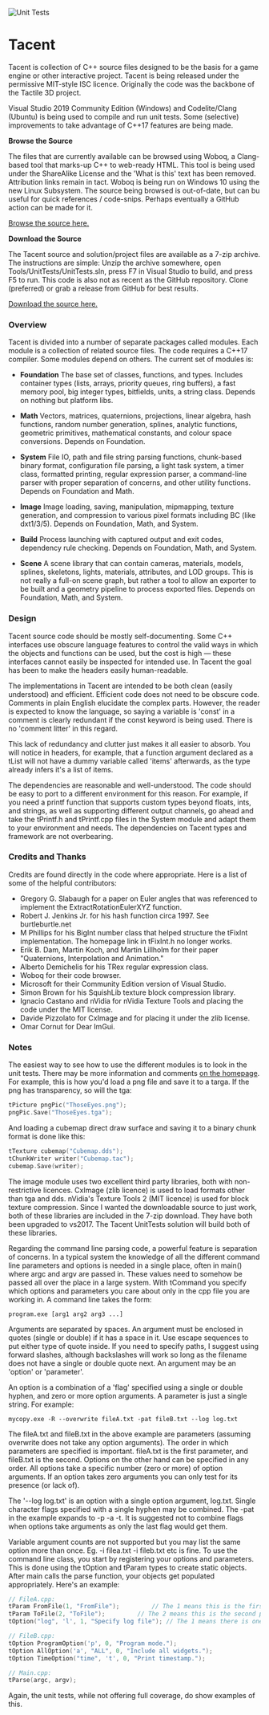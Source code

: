 ![Unit Tests](https://github.com/bluescan/tacent/workflows/Unit%20Tests/badge.svg)

# Tacent
Tacent is collection of C++ source files designed to be the basis for a game engine or other interactive project. Tacent is being released under the permissive MIT-style ISC licence. Originally the code was the backbone of the Tactile 3D project. 

Visual Studio 2019 Community Edition (Windows) and Codelite/Clang (Ubuntu) is being used to compile and run unit tests. Some (selective) improvements to take advantage of C++17 features are being made.

__Browse the Source__

The files that are currently available can be browsed using Woboq, a Clang-based tool that marks-up C++ to web-ready HTML. This tool is being used under the ShareAlike License and the 'What is this' text has been removed. Attribution links remain in tact. Woboq is being run on Windows 10 using the new Linux Subsystem. The source being browsed is out-of-date, but can bu useful for quick references / code-snips. Perhaps eventually a GitHub action can be made for it.

[Browse the source here.](http://upperboundsinteractive.com/Tacent/Modules/index.html)

__Download the Source__

The Tacent source and solution/project files are available as a 7-zip archive. The instructions are simple: Unzip the archive somewhere, open Tools/UnitTests/UnitTests.sln, press F7 in Visual Studio to build, and press F5 to run. This code is also not as recent as the GitHub repository. Clone (preferred) or grab a release from GitHub for best results.

[Download the source here.](http://upperboundsinteractive.com/Tacent.7z)

### Overview

Tacent is divided into a number of separate packages called modules. Each module is a collection of related source files. The code requires a C++17 compiler. Some modules depend on others. The current set of modules is:

* __Foundation__
The base set of classes, functions, and types. Includes container types (lists, arrays, priority queues, ring buffers), a fast memory pool, big integer types, bitfields, units, a string class. Depends on nothing but platform libs.

* __Math__
Vectors, matrices, quaternions, projections, linear algebra, hash functions, random number generation, splines, analytic functions, geometric primitives, mathematical constants, and colour space conversions. Depends on Foundation.

* __System__
File IO, path and file string parsing functions, chunk-based binary format, configuration file parsing, a light task system, a timer class, formatted printing, regular expression parser, a command-line parser with proper separation of concerns, and other utility functions. Depends on Foundation and Math.

* __Image__
Image loading, saving, manipulation, mipmapping, texture generation, and compression to various pixel formats including BC (like dxt1/3/5). Depends on Foundation, Math, and System.

* __Build__
Process launching with captured output and exit codes, dependency rule checking. Depends on Foundation, Math, and System.

* __Scene__
A scene library that can contain cameras, materials, models, splines, skeletons, lights, materials, attributes, and LOD groups. This is not really a full-on scene graph, but rather a tool to allow an exporter to be built and a geometry pipeline to process exported files. Depends on Foundation, Math, and System.


### Design

Tacent source code should be mostly self-documenting. Some C++ interfaces use obscure language features to control the valid ways in which the objects and functions can be used, but the cost is high — these interfaces cannot easily be inspected for intended use. In Tacent the goal has been to make the headers easily human-readable.

The implementations in Tacent are intended to be both clean (easily understood) and efficient. Efficient code does not need to be obscure code. Comments in plain English elucidate the complex parts. However, the reader is expected to know the language, so saying a variable is 'const' in a comment is clearly redundant if the const keyword is being used. There is no 'comment litter' in this regard.

This lack of redundancy and clutter just makes it all easier to absorb. You will notice in headers, for example, that a function argument declared as a tList<Item> will not have a dummy variable called 'items' afterwards, as the type already infers it's a list of items.

The dependencies are reasonable and well-understood. The code should be easy to port to a different environment for this reason. For example, if you need a printf function that supports custom types beyond floats, ints, and strings, as well as supporting different output channels, go ahead and take the tPrintf.h and tPrintf.cpp files in the System module and adapt them to your environment and needs. The dependencies on Tacent types and framework are not overbearing.


### Credits and Thanks

Credits are found directly in the code where appropriate. Here is a list of some of the helpful contributors:
* Gregory G. Slabaugh for a paper on Euler angles that was referenced to implement the ExtractRotationEulerXYZ function.
* Robert J. Jenkins Jr. for his hash function circa 1997. See burtleburtle.net
* M Phillips for his BigInt number class that helped structure the tFixInt implementation. The homepage link in tFixInt.h no longer works.
* Erik B. Dam, Martin Koch, and Martin Lillholm for their paper "Quaternions, Interpolation and Animation."
* Alberto Demichelis for his TRex regular expression class.
* Woboq for their code browser.
* Microsoft for their Community Edition version of Visual Studio.
* Simon Brown for his SquishLib texture block compression library.
* Ignacio Castano and nVidia for nVidia Texture Tools and placing the code under the MIT license.
* Davide Pizzolato for CxImage and for placing it under the zlib license.
* Omar Cornut for Dear ImGui.

### Notes

The easiest way to see how to use the different modules is to look in the unit tests. There may be more information and comments [on the homepage](http://upperboundsinteractive.com/tacent.php). For example, this is how you'd load a png file and save it to a targa. If the png has transparency, so will the tga:

```C++
tPicture pngPic("ThoseEyes.png");
pngPic.Save("ThoseEyes.tga");
```

And loading a cubemap direct draw surface and saving it to a binary chunk format is done like this:

```C++
tTexture cubemap("Cubemap.dds");
tChunkWriter writer("Cubemap.tac");
cubemap.Save(writer);
```

The image module uses two excellent third party libraries, both with non-restrictive licences. CxImage (zlib licence) is used to load formats other than tga and dds. nVidia's Texture Tools 2 (MIT licence) is used for block texture compression. Since I wanted the downloadable source to just work, both of these libraries are included in the 7-zip download. They have both been upgraded to vs2017. The Tacent UnitTests solution will build both of these libraries.

Regarding the command line parsing code, a powerful feature is separation of concerns. In a typical system the knowledge of all the different command line parameters and options is needed in a single place, often in main() where argc and argv are passed in. These values need to somehow be passed all over the place in a large system. With tCommand you specify which options and parameters you care about only in the cpp file you are working in. A command line takes the form:

```
program.exe [arg1 arg2 arg3 ...]
```

Arguments are separated by spaces. An argument must be enclosed in quotes (single or double) if it has a space in it. Use escape sequences to put either type of quote inside. If you need to specify paths, I suggest using forward slashes, although backslashes will work so long as the filename does not have a single or double quote next. An argument may be an 'option' or 'parameter'.

An option is a combination of a 'flag' specified using a single or double hyphen, and zero or more option arguments. A parameter is just a single string. For example:

```
mycopy.exe -R --overwrite fileA.txt -pat fileB.txt --log log.txt
```

The fileA.txt and fileB.txt in the above example are parameters (assuming overwrite does not take any option arguments). The order in which parameters are specified is important. fileA.txt is the first parameter, and fileB.txt is the second. Options on the other hand can be specified in any order. All options take a specific number (zero or more) of option arguments. If an option takes zero arguments you can only test for its presence (or lack of).

The '--log log.txt' is an option with a single option argument, log.txt. Single character flags specified with a single hyphen may be combined. The -pat in the example expands to -p -a -t. It is suggested not to combine flags when options take arguments as only the last flag would get them.

Variable argument counts are not supported but you may list the same option more than once. Eg. -i filea.txt -i fileb.txt etc is fine. To use the command line class, you start by registering your options and parameters. This is done using the tOption and tParam types to create static objects. After main calls the parse function, your objects get populated appropriately. Here's an example:

```C++
// FileA.cpp:
tParam FromFile(1, "FromFile");			// The 1 means this is the first parameter. The description is optional.
tParam ToFile(2, "ToFile");			// The 2 means this is the second parameter. The description is optional.
tOption("log", 'l', 1, "Specify log file");	// The 1 means there is one option argument to --log or -l.

// FileB.cpp:
tOption ProgramOption('p', 0, "Program mode.");
tOption AllOption('a', "ALL", 0, "Include all widgets.");
tOption TimeOption("time", 't', 0, "Print timestamp.");

// Main.cpp:
tParse(argc, argv);
```

Again, the unit tests, while not offering full coverage, do show examples of this.

